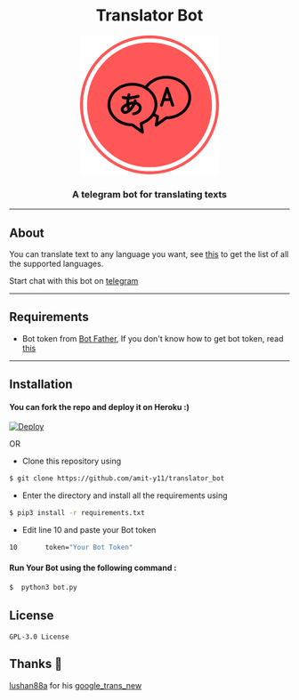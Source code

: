 # <h1 align=center>Translator Bot</h1>

<p align=center><img src="images/translate.png" alt="logo" width="250px" height="250px"/></p>

<h3 align=center>A telegram bot for translating texts</h3>

---

## About

You can translate text to any language you want, see [this](https://telegra.ph/Supported-Languages-08-25) to get the list of all the supported languages. 

Start chat with this bot on [telegram](https://telegram.me/the_translatorBot)

---

## Requirements

* Bot token from [Bot Father](https://t.me/BotFather), If you don't know how to get bot token, read [this](https://core.telegram.org/bots#6-botfather)

---
## Installation 

#### You can fork the repo and deploy it on Heroku :)  

[![Deploy](https://www.herokucdn.com/deploy/button.svg)](https://heroku.com/deploy)

OR

* Clone this repository using
```sh
$ git clone https://github.com/amit-y11/translator_bot
```
* Enter the directory and install all the requirements using
```sh
$ pip3 install -r requirements.txt
```

* Edit line 10 and paste your Bot token
```sh
10       token="Your Bot Token"
```
#### Run Your Bot using the following command :
```sh
$  python3 bot.py
```
## License

```
GPL-3.0 License
```
## Thanks 💖

[lushan88a](https://github.com/lushan88a) for his [google_trans_new](https://github.com/lushan88a/google_trans_new)